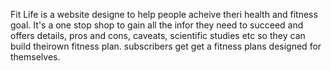 Fit Life is a website designe to help people acheive theri health and fitness goal.
It's a one stop shop to gain all the infor they need to succeed and offers details, pros and cons, caveats, scientific studies etc so they can build theirown fitness plan. subscribers get get a fitness plans designed for themselves.